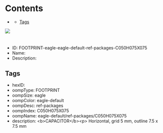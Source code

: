 



Contents
========

* [](#)
	* [Tags](#tags)
  
![][im]
# 

- ID: FOOTPRINT-eagle-eagle-default-ref-packages-C050H075X075
- Name: 
- Description: 

## Tags

- hexID: 
- oompType: FOOTPRINT
- oompSize: eagle
- oompColor: eagle-default
- oompDesc: ref-packages
- oompIndex: C050H075X075
- oompName: eagle-default/ref-packages/C050H075X075
- description: &lt;b&gt;CAPACITOR&lt;/b&gt;&lt;p&gt;&#xD;
Horizontal, grid 5 mm, outline 7.5 x 7.5 mm



[im]: image.png
